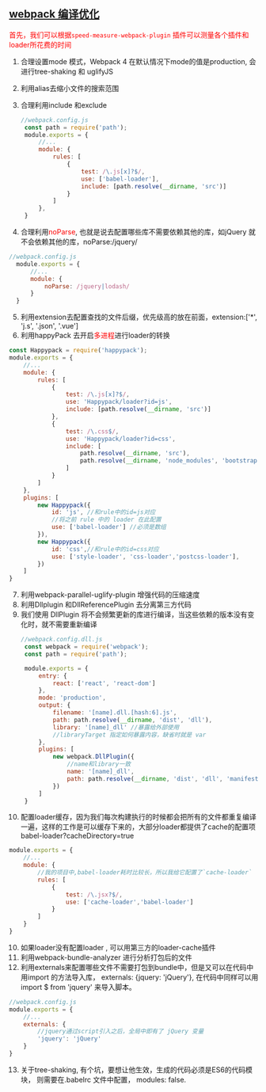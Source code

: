 ## [webpack 编译优化](https://juejin.cn/post/6844904093463347208#heading-1)
<font color=red>首先，我们可以根据`speed-measure-webpack-plugin` 插件可以测量各个插件和loader所花费的时间</font>

1. 合理设置mode 模式，Webpack 4 在默认情况下mode的值是production, 会进行tree-shaking 和 uglifyJS
2. 利用alias去缩小文件的搜索范围
3. 合理利用include 和exclude
   ```js
   //webpack.config.js
    const path = require('path');
    module.exports = {
        //...
        module: {
            rules: [
                {
                    test: /\.js[x]?$/,
                    use: ['babel-loader'],
                    include: [path.resolve(__dirname, 'src')]
                }
            ]
        },
    }

   ```

4. 合理利用<font color=red>noParse</font>, 也就是说去配置哪些库不需要依赖其他的库，如jQuery 就不会依赖其他的库，noParse:/jquery/
  ```js
  //webpack.config.js
    module.exports = {
        //...
        module: {
            noParse: /jquery|lodash/
        }
    }

  ```
5. 利用extension去配置查找的文件后缀，优先级高的放在前面，extension:['*', 'j.s', '.json', '.vue']
6. 利用happyPack 去开启<font color=red>多进程</font>进行loader的转换
  ```js
  const Happypack = require('happypack');
  module.exports = {
      //...
      module: {
          rules: [
              {
                  test: /\.js[x]?$/,
                  use: 'Happypack/loader?id=js',
                  include: [path.resolve(__dirname, 'src')]
              },
              {
                  test: /\.css$/,
                  use: 'Happypack/loader?id=css',
                  include: [
                      path.resolve(__dirname, 'src'),
                      path.resolve(__dirname, 'node_modules', 'bootstrap', 'dist')
                  ]
              }
          ]
      },
      plugins: [
          new Happypack({
              id: 'js', //和rule中的id=js对应
              //将之前 rule 中的 loader 在此配置
              use: ['babel-loader'] //必须是数组
          }),
          new Happypack({
              id: 'css',//和rule中的id=css对应
              use: ['style-loader', 'css-loader','postcss-loader'],
          })
      ]
  }

  ```

7. 利用webpack-parallel-uglify-plugin 增强代码的压缩速度
8. 利用Dllplugin 和DllReferencePlugin 去分离第三方代码
9. 我们使用 DllPlugin 将不会频繁更新的库进行编译，当这些依赖的版本没有变化时，就不需要重新编译
   ```js
   //webpack.config.dll.js
    const webpack = require('webpack');
    const path = require('path');

    module.exports = {
        entry: {
            react: ['react', 'react-dom']
        },
        mode: 'production',
        output: {
            filename: '[name].dll.[hash:6].js',
            path: path.resolve(__dirname, 'dist', 'dll'),
            library: '[name]_dll' //暴露给外部使用
            //libraryTarget 指定如何暴露内容，缺省时就是 var
        },
        plugins: [
            new webpack.DllPlugin({
                //name和library一致
                name: '[name]_dll', 
                path: path.resolve(__dirname, 'dist', 'dll', 'manifest.json') //manifest.json的生成路径
            })
        ]
    }

   ```
10. 配置loader缓存，因为我们每次构建执行的时候都会把所有的文件都重复编译一遍，这样的工作是可以缓存下来的，大部分loader都提供了cache的配置项babel-loader?cacheDirectory=true
```js
module.exports = {
    //...
    module: {
        //我的项目中,babel-loader耗时比较长，所以我给它配置了`cache-loader`
        rules: [
            {
                test: /\.jsx?$/,
                use: ['cache-loader','babel-loader']
            }
        ]
    }
}

```
10. 如果loader没有配置loader , 可以用第三方的loader-cache插件
11. 利用webpack-bundle-analyzer 进行分析打包后的文件
12. 利用externals来配置哪些文件不需要打包到bundle中，但是又可以在代码中用import 的方法导入库， externals: {jquery: 'jQuery'}, 在代码中同样可以用import $ from 'jquery' 来导入脚本。
```js
//webpack.config.js
module.exports = {
    //...
    externals: {
        //jquery通过script引入之后，全局中即有了 jQuery 变量
        'jquery': 'jQuery'
    }
}

```
13. 关于tree-shaking, 有个坑，要想让他生效，生成的代码必须是ES6的代码模块， 则需要在.babelrc 文件中配置， modules: false.